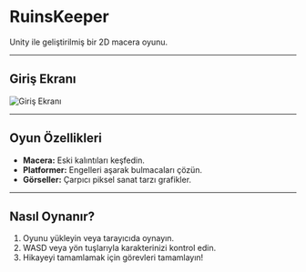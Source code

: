 # RuinsKeeper

Unity ile geliştirilmiş bir 2D macera oyunu.

---

## Giriş Ekranı
![Giriş Ekranı](https://drive.google.com/uc?export=view&id=1dX9Ndp36sjtB7eFhWkDrg5zg8QrsslEu)

---

## Oyun Özellikleri
- **Macera:** Eski kalıntıları keşfedin.
- **Platformer:** Engelleri aşarak bulmacaları çözün.
- **Görseller:** Çarpıcı piksel sanat tarzı grafikler.

---

## Nasıl Oynanır?
1. Oyunu yükleyin veya tarayıcıda oynayın.
2. WASD veya yön tuşlarıyla karakterinizi kontrol edin.
3. Hikayeyi tamamlamak için görevleri tamamlayın!
